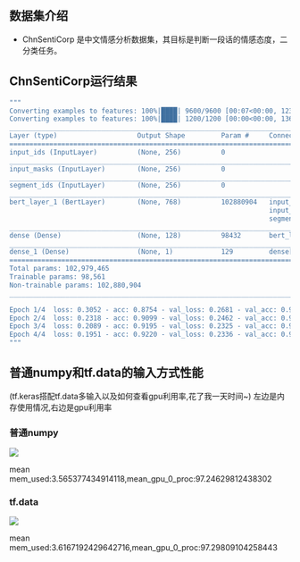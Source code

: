 ## 数据集介绍
- ChnSentiCorp 是中文情感分析数据集，其目标是判断一段话的情感态度，二分类任务。

## ChnSentiCorp运行结果
```bash
"""
Converting examples to features: 100%|████| 9600/9600 [00:07<00:00, 1236.69it/s]
Converting examples to features: 100%|████| 1200/1200 [00:00<00:00, 1366.45it/s]
__________________________________________________________________________________________________
Layer (type)                    Output Shape         Param #     Connected to                     
==================================================================================================
input_ids (InputLayer)          (None, 256)          0                                            
__________________________________________________________________________________________________
input_masks (InputLayer)        (None, 256)          0                                            
__________________________________________________________________________________________________
segment_ids (InputLayer)        (None, 256)          0                                            
__________________________________________________________________________________________________
bert_layer_1 (BertLayer)        (None, 768)          102880904   input_ids[0][0]                  
                                                                 input_masks[0][0]                
                                                                 segment_ids[0][0]                
__________________________________________________________________________________________________
dense (Dense)                   (None, 128)          98432       bert_layer_1[0][0]               
__________________________________________________________________________________________________
dense_1 (Dense)                 (None, 1)            129         dense[0][0]                      
==================================================================================================
Total params: 102,979,465
Trainable params: 98,561
Non-trainable params: 102,880,904
__________________________________________________________________________________________________

Epoch 1/4  loss: 0.3052 - acc: 0.8754 - val_loss: 0.2681 - val_acc: 0.9058
Epoch 2/4  loss: 0.2318 - acc: 0.9099 - val_loss: 0.2462 - val_acc: 0.9167
Epoch 3/4  loss: 0.2089 - acc: 0.9195 - val_loss: 0.2325 - val_acc: 0.9225
Epoch 4/4  loss: 0.1951 - acc: 0.9220 - val_loss: 0.2336 - val_acc: 0.9192
"""
```
## 普通numpy和tf.data的输入方式性能
(tf.keras搭配tf.data多输入以及如何查看gpu利用率,花了我一天时间~)
左边是内存使用情况,右边是gpu利用率
### 普通numpy

![](https://user-gold-cdn.xitu.io/2019/6/13/16b50af51ae0dec1?w=640&h=480&f=png&s=29183)

mean mem_used:3.565377434914118,mean_gpu_0_proc:97.24629812438302

### tf.data

![](https://user-gold-cdn.xitu.io/2019/6/13/16b50e8727beef57?w=640&h=480&f=png&s=29202)

mean mem_used:3.6167192429642716,mean_gpu_0_proc:97.29809104258443
